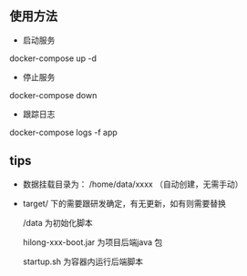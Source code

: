 ## 使用方法

- 启动服务

docker-compose up -d 

- 停止服务

docker-compose down 

- 跟踪日志

docker-compose logs -f app

## tips

- 数据挂载目录为： /home/data/xxxx  （自动创建，无需手动）

- target/ 下的需要跟研发确定，有无更新，如有则需要替换

    /data 为初始化脚本

    hilong-xxx-boot.jar 为项目后端java 包

    startup.sh 为容器内运行后端脚本